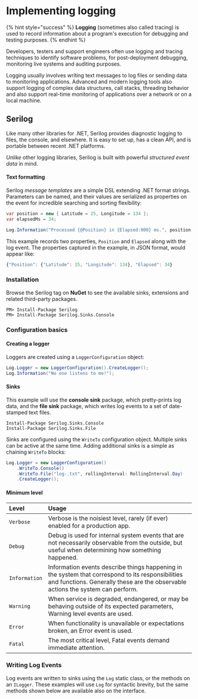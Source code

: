# Implementing logging

{% hint style="success" %}
**Logging** \(sometimes also called tracing\) is used to record information about a program's execution for debugging and testing purposes.
{% endhint %}

Developers, testers and support engineers often use logging and tracing techniques to identify software problems, for post-deployment debugging, monitoring live systems and auditing purposes.

Logging usually involves writing text messages to log files or sending data to monitoring applications. Advanced and modern logging tools also support logging of complex data structures, call stacks, threading behavior and also support real-time monitoring of applications over a network or on a local machine.

## Serilog

Like many other libraries for .NET, Serilog provides diagnostic logging to files, the console, and elsewhere. It is easy to set up, has a clean API, and is portable between recent .NET platforms.

_Unlike_ other logging libraries, Serilog is built with powerful _structured event data_ in mind.

#### Text formatting

Serilog _message templates_ are a simple DSL extending .NET format strings. Parameters can be named, and their values are serialized as properties on the event for incredible searching and sorting flexibility:

```csharp
var position = new { Latitude = 25, Longitude = 134 };
var elapsedMs = 34;

Log.Information("Processed {@Position} in {Elapsed:000} ms.", position, elapsedMs);
```

This example records two properties, `Position` and `Elapsed` along with the log event. The properties captured in the example, in JSON format, would appear like:

```javascript
{"Position": {"Latitude": 25, "Longitude": 134}, "Elapsed": 34}
```

### Installation

Browse the Serilog tag on **NuGet** to see the available sinks, extensions and related third-party packages.

```text
PM> Install-Package Serilog
PM> Install-Package Serilog.Sinks.Console
```

### Configuration basics

#### Creating a logger

Loggers are created using a `LoggerConfiguration` object:

```csharp
Log.Logger = new LoggerConfiguration().CreateLogger();
Log.Information("No one listens to me!");
```

#### Sinks

This example will use the **console sink** package, which pretty-prints log data, and the **file sink** package, which writes log events to a set of date-stamped text files.

```text
Install-Package Serilog.Sinks.Console
Install-Package Serilog.Sinks.File
```

Sinks are configured using the `WriteTo` configuration object. Multiple sinks can be active at the same time. Adding additional sinks is a simple as chaining `WriteTo` blocks:

```csharp
Log.Logger = new LoggerConfiguration()
    .WriteTo.Console()
    .WriteTo.File("log-.txt", rollingInterval: RollingInterval.Day)
    .CreateLogger();
```

#### Minimum level

| Level | Usage |
| :--- | :--- |
| `Verbose` | Verbose is the noisiest level, rarely \(if ever\) enabled for a production app. |
| `Debug` | Debug is used for internal system events that are not necessarily observable from the outside, but useful when determining how something happened. |
| `Information` | Information events describe things happening in the system that correspond to its responsibilities and functions. Generally these are the observable actions the system can perform. |
| `Warning` | When service is degraded, endangered, or may be behaving outside of its expected parameters, Warning level events are used. |
| `Error` | When functionality is unavailable or expectations broken, an Error event is used. |
| `Fatal` | The most critical level, Fatal events demand immediate attention. |

### Writing Log Events

Log events are written to sinks using the `Log` static class, or the methods on an `ILogger`. These examples will use `Log` for syntactic brevity, but the same methods shown below are available also on the interface.

